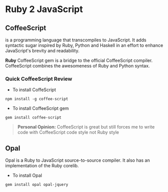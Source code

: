 # Ruby 2 JavaScript



## CoffeeScript
 is a programming language that transcompiles to JavaScript. It adds syntactic sugar inspired by Ruby, Python and Haskell in an effort to enhance JavaScript's brevity and readability.
 
**Ruby** CoffeeScript gem is a bridge to the official CoffeeScript compiler. CoffeeScript combines the awesomeness of Ruby and Python syntax.

### Quick CoffeeScript Review 


- To install CoffeScript 
```
npm install -g coffee-script
```


- To install CoffeeScript gem
```
gem install coffee-script
```




> **Personal Opinion:** CoffeeScript is great but still forces me to write code with CoffeeScript code style not Ruby style



## Opal 
Opal is a Ruby to JavaScript source-to-source compiler. It also has an implementation of the Ruby corelib.

- To install Opal
```
gem install opal opal-jquery
```